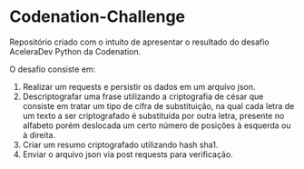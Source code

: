 # Codenation-Challenge

Repositório criado com o intuito de apresentar o resultado do desafio AceleraDev Python da Codenation. 

O desafio consiste em:

1. Realizar um requests e persistir os dados em um arquivo json. 
2. Descriptografar uma frase utilizando a criptografia de césar que consiste em tratar um tipo de cifra de substituição, na 
qual cada letra de um texto a ser criptografado é substituída por outra letra, presente no alfabeto porém deslocada um certo 
número de posições à esquerda ou à direita.
3. Criar um resumo criptografado utilizando hash sha1. 
4. Enviar o arquivo json via post requests para verificação. 
